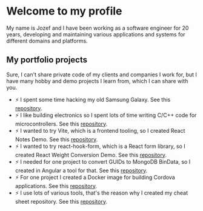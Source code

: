 # Welcome to my profile
My name is Jozef and I have been working as a software engineer for 20 years, developing and maintaining various applications and systems for different domains and platforms.

## My portfolio projects
Sure, I can't share private code of my clients and companies I work for, but I have many hobby and demo projects I learn from, which I can share with you.

- ⚡ I spent some time hacking my old Samsung Galaxy. See this [repository](https://github.com/zeroamps/android).
- ⚡ I like building electronics so I spent lots of time writing C/C++ code for microcontrollers. See this [repository](https://github.com/zeroamps/microcontrollers).
- ⚡ I wanted to try Vite, which is a frontend tooling, so I created React Notes Demo. See this [repository](https://github.com/zeroamps/react-notes-demo).
- ⚡ I wanted to try react-hook-form, which is a React form library, so I created React Weight Conversion Demo. See this [repository](https://github.com/zeroamps/react-weight-conversion-demo).
- ⚡ I needed for one project to convert GUIDs to MongoDB BinData, so I created in Angular a tool for that. See this [repository](https://github.com/zeroamps/mongodb-convert-guid-to-bindata).
- ⚡ For one project I created a Docker image for building Cordova applications. See this [repository](https://github.com/zeroamps/docker-cordova).
- ⚡ I use lots of various tools, that's the reason why I created my cheat sheet repository. See this [repository](https://github.com/zeroamps/tooling).

<!--
**zeroamps/zeroamps** is a ✨ _special_ ✨ repository because its `README.md` (this file) appears on your GitHub profile.

Here are some ideas to get you started:

- 🔭 I’m currently working on ...
- 🌱 I’m currently learning ...
- 👯 I’m looking to collaborate on ...
- 🤔 I’m looking for help with ...
- 💬 Ask me about ...
- 📫 How to reach me: ...
- 😄 Pronouns: ...
- ⚡ Fun fact: ...
-->

